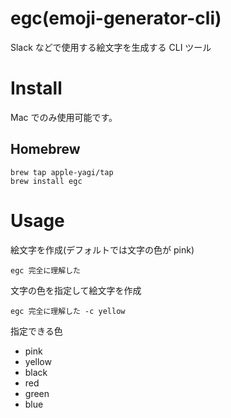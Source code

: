 # egc(emoji-generator-cli)

Slack などで使用する絵文字を生成する CLI ツール

# Install

Mac でのみ使用可能です。

## Homebrew

```
brew tap apple-yagi/tap
brew install egc
```

# Usage

絵文字を作成(デフォルトでは文字の色が pink)

```
egc 完全に理解した
```

文字の色を指定して絵文字を作成

```
egc 完全に理解した -c yellow
```

指定できる色

- pink
- yellow
- black
- red
- green
- blue
